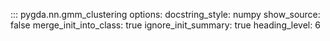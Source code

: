 ::: pygda.nn.gmm_clustering
    options:
      docstring_style: numpy
      show_source: false
      merge_init_into_class: true
      ignore_init_summary: true
      heading_level: 6